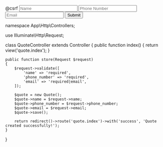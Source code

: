 <html>
<head>
    <title>Quote Form</title>
</head>
<body>
    <form action="{{ route('quote.store') }}" method="post">
        @csrf
        <input type="text" name="name" placeholder="Name">
        <input type="tel" name="phone_number" placeholder="Phone Number">
        <input type="email" name="email" placeholder="Email">
        <button type="submit">Submit</button>
    </form>
</body>
</html>
<?php

namespace App\Http\Controllers;

use Illuminate\Http\Request;

class QuoteController extends Controller
{
    public function index()
    {
        return view('quote.index');
    }

    public function store(Request $request)
    {
        $request->validate([
            'name' => 'required',
            'phone_number' => 'required',
            'email' => 'required|email',
        ]);

        $quote = new Quote();
        $quote->name = $request->name;
        $quote->phone_number = $request->phone_number;
        $quote->email = $request->email;
        $quote->save();

        return redirect()->route('quote.index')->with('success', 'Quote created successfully!');
    }
}

<!---
james2auto/james2auto is a ✨ special ✨ repository because its `README.md` (this file) appears on your GitHub profile.
You can click the Preview link to take a look at your changes.
--->
